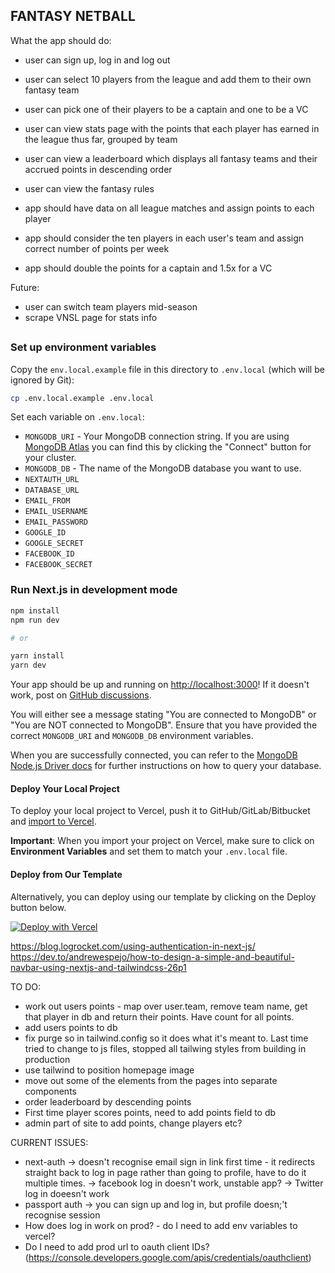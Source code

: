 ## FANTASY NETBALL

What the app should do:

- user can sign up, log in and log out
- user can select 10 players from the league and add them to their own fantasy team
- user can pick one of their players to be a captain and one to be a VC
- user can view stats page with the points that each player has earned in the league thus far, grouped by team
- user can view a leaderboard which displays all fantasy teams and their accrued points in descending order
- user can view the fantasy rules

- app should have data on all league matches and assign points to each player
- app should consider the ten players in each user's team and assign correct number of points per week
- app should double the points for a captain and 1.5x for a VC

Future:

- user can switch team players mid-season
- scrape VNSL page for stats info

##

### Set up environment variables

Copy the `env.local.example` file in this directory to `.env.local` (which will be ignored by Git):

```bash
cp .env.local.example .env.local
```

Set each variable on `.env.local`:

- `MONGODB_URI` - Your MongoDB connection string. If you are using [MongoDB Atlas](https://mongodb.com/atlas) you can find this by clicking the "Connect" button for your cluster.
- `MONGODB_DB` - The name of the MongoDB database you want to use.
- `NEXTAUTH_URL`
- `DATABASE_URL`
- `EMAIL_FROM`
- `EMAIL_USERNAME`
- `EMAIL_PASSWORD`
- `GOOGLE_ID`
- `GOOGLE_SECRET`
- `FACEBOOK_ID`
- `FACEBOOK_SECRET`

### Run Next.js in development mode

```bash
npm install
npm run dev

# or

yarn install
yarn dev
```

Your app should be up and running on [http://localhost:3000](http://localhost:3000)! If it doesn't work, post on [GitHub discussions](https://github.com/vercel/next.js/discussions).

You will either see a message stating "You are connected to MongoDB" or "You are NOT connected to MongoDB". Ensure that you have provided the correct `MONGODB_URI` and `MONGODB_DB` environment variables.

When you are successfully connected, you can refer to the [MongoDB Node.js Driver docs](https://mongodb.github.io/node-mongodb-native/3.4/tutorials/collections/) for further instructions on how to query your database.

#### Deploy Your Local Project

To deploy your local project to Vercel, push it to GitHub/GitLab/Bitbucket and [import to Vercel](https://vercel.com/new?utm_source=github&utm_medium=readme&utm_campaign=next-example).

**Important**: When you import your project on Vercel, make sure to click on **Environment Variables** and set them to match your `.env.local` file.

#### Deploy from Our Template

Alternatively, you can deploy using our template by clicking on the Deploy button below.

[![Deploy with Vercel](https://vercel.com/button)](https://vercel.com/new/git/external?repository-url=https://github.com/vercel/next.js/tree/canary/examples/with-mongodb&project-name=with-mongodb&repository-name=with-mongodb&env=MONGODB_URI,MONGODB_DB&envDescription=Required%20to%20connect%20the%20app%20with%20MongoDB)

https://blog.logrocket.com/using-authentication-in-next-js/
https://dev.to/andrewespejo/how-to-design-a-simple-and-beautiful-navbar-using-nextjs-and-tailwindcss-26p1

TO DO:

- work out users points - map over user.team, remove team name, get that player in db and return their points. Have count for all points.
- add users points to db
- fix purge so in tailwind.config so it does what it's meant to. Last time tried to change to js files, stopped all tailwing styles from building in production
- use tailwind to position homepage image
- move out some of the elements from the pages into separate components
- order leaderboard by descending points
- First time player scores points, need to add points field to db
- admin part of site to add points, change players etc?

CURRENT ISSUES:

- next-auth -> doesn't recognise email sign in link first time - it redirects straight back to log in page rather than going to profile, have to do it multiple times.
  -> facebook log in doesn't work, unstable app?
  -> Twitter log in doeesn't work
- passport auth -> you can sign up and log in, but profile doesn;'t recognise session
- How does log in work on prod? - do I need to add env variables to vercel?
- Do I need to add prod url to oauth client IDs? (https://console.developers.google.com/apis/credentials/oauthclient)
